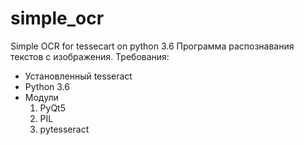 # simple_ocr
Simple OCR for tessecart on python 3.6
Программа распознавания текстов с изображения.
Требования:
* Установленный tesseract
* Python 3.6
* Модули
	1. PyQt5
	2. PIL
	3. pytesseract